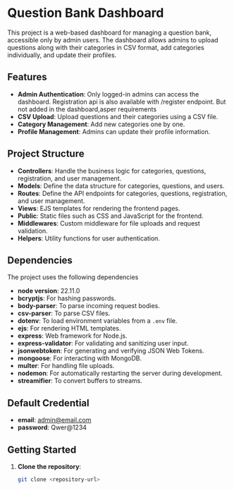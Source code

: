 # Question Bank Dashboard

This project is a web-based dashboard for managing a question bank, accessible only by admin users. The dashboard allows admins to upload questions along with their categories in CSV format, add categories individually, and update their profiles.

## Features

- **Admin Authentication**: Only logged-in admins can access the dashboard. Registration api is also available with 
/register endpoint. But not added in the dashboard,asper requirements
- **CSV Upload**: Upload questions and their categories using a CSV file.
- **Category Management**: Add new categories one by one.
- **Profile Management**: Admins can update their profile information.

## Project Structure

- **Controllers**: Handle the business logic for categories, questions, registration, and user management.
- **Models**: Define the data structure for categories, questions, and users.
- **Routes**: Define the API endpoints for categories, questions, registration, and user management.
- **Views**: EJS templates for rendering the frontend pages.
- **Public**: Static files such as CSS and JavaScript for the frontend.
- **Middlewares**: Custom middleware for file uploads and request validation.
- **Helpers**: Utility functions for user authentication.

## Dependencies

The project uses the following dependencies
- **node version**: 22.11.0
- **bcryptjs**: For hashing passwords.
- **body-parser**: To parse incoming request bodies.
- **csv-parser**: To parse CSV files.
- **dotenv**: To load environment variables from a `.env` file.
- **ejs**: For rendering HTML templates.
- **express**: Web framework for Node.js.
- **express-validator**: For validating and sanitizing user input.
- **jsonwebtoken**: For generating and verifying JSON Web Tokens.
- **mongoose**: For interacting with MongoDB.
- **multer**: For handling file uploads.
- **nodemon**: For automatically restarting the server during development.
- **streamifier**: To convert buffers to streams.

## Default Credential
- **email**: admin@email.com
- **password**: Qwer@1234

## Getting Started

1. **Clone the repository**:
   ```bash
   git clone <repository-url>